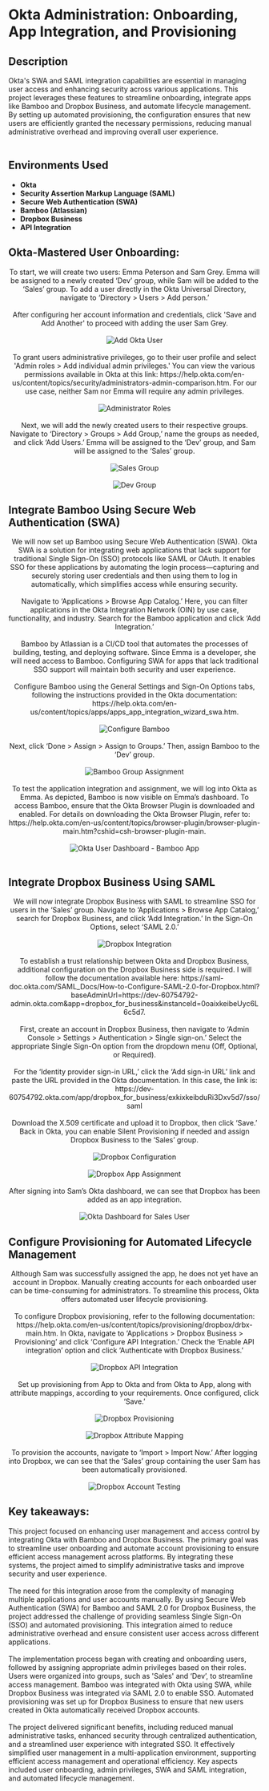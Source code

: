 <h1>Okta Administration: Onboarding, App Integration, and Provisioning</h1>

<h2>Description</h2>
Okta's SWA and SAML integration capabilities are essential in managing user access and enhancing security across various applications. This project leverages these features to streamline onboarding, integrate apps like Bamboo and Dropbox Business, and automate lifecycle management. By setting up automated provisioning, the configuration ensures that new users are efficiently granted the necessary permissions, reducing manual administrative overhead and improving overall user experience. 
<br />
<br />
<p align="center">

<h2>Environments Used </h2>

- <b>Okta</b>
- <b>Security Assertion Markup Language (SAML)</b>
- <b>Secure Web Authentication (SWA)</b>
- <b>Bamboo (Atlassian)</b>
- <b>Dropbox Business</b>
- <b>API Integration</b>

<h2>Okta-Mastered User Onboarding: </h2> 

<p align="center">
To start, we will create two users: Emma Peterson and Sam Grey. Emma will be assigned to a newly created ‘Dev’ group, while Sam will be added to the ‘Sales’ group. To add a user directly in the Okta Universal Directory, navigate to ‘Directory > Users > Add person.’
<br/>
<br/>
After configuring her account information and credentials, click 'Save and Add Another' to proceed with adding the user Sam Grey.
 <br/>
 <br/>
<img src="https://i.imgur.com/MV4g21a.png" alt="Add Okta User"/>
 <br/>
 <br/>
To grant users administrative privileges, go to their user profile and select 'Admin roles > Add individual admin privileges.' You can view the various permissions available in Okta at this link: https://help.okta.com/en-us/content/topics/security/administrators-admin-comparison.htm. For our use case, neither Sam nor Emma will require any admin privileges.
 <br/>
 <br/>
<img src="https://i.imgur.com/bhgQcSC.png" alt="Administrator Roles"/>
  <br/>
 <br/>
Next, we will add the newly created users to their respective groups. Navigate to ‘Directory > Groups > Add Group,’ name the groups as needed, and click ‘Add Users.’ Emma will be assigned to the ‘Dev’ group, and Sam will be assigned to the ‘Sales’ group.
<br/>
<br/>
<img src="https://i.imgur.com/Cpu8eTZ.png" alt="Sales Group"/>
 <br/>
 <br/>
<img src="https://i.imgur.com/X0wzQEw.png" alt="Dev Group"/>
 
<h2>Integrate Bamboo Using Secure Web Authentication (SWA)</h2> 
<p align="center">
We will now set up Bamboo using Secure Web Authentication (SWA). Okta SWA is a solution for integrating web applications that lack support for traditional Single Sign-On (SSO) protocols like SAML or OAuth. It enables SSO for these applications by automating the login process—capturing and securely storing user credentials and then using them to log in automatically, which simplifies access while ensuring security.
<br/>
<br/>
Navigate to ‘Applications > Browse App Catalog.’ Here, you can filter applications in the Okta Integration Network (OIN) by use case, functionality, and industry. Search for the Bamboo application and click ‘Add Integration.’ 
<br/>
<br/>
Bamboo by Atlassian is a CI/CD tool that automates the processes of building, testing, and deploying software. Since Emma is a developer, she will need access to Bamboo. Configuring SWA for apps that lack traditional SSO support will maintain both security and user experience. 
<br/>
<br/>
Configure Bamboo using the General Settings and Sign-On Options tabs, following the instructions provided in the Okta documentation: https://help.okta.com/en-us/content/topics/apps/apps_app_integration_wizard_swa.htm.
<br/>
<br/>
<img src="https://i.imgur.com/5uGq3qd.png" alt="Configure Bamboo"/>
<br/>
<br/>
Next, click ‘Done > Assign > Assign to Groups.’ Then, assign Bamboo to the ‘Dev’ group.
<br/>
<br/>
<img src="https://i.imgur.com/ZxoMXx6.png" alt="Bamboo Group Assignment"/>
<br/>
<br/>
To test the application integration and assignment, we will log into Okta as Emma. As depicted, Bamboo is now visible on Emma’s dashboard. To access Bamboo, ensure that the Okta Browser Plugin is downloaded and enabled. For details on downloading the Okta Browser Plugin, refer to: https://help.okta.com/en-us/content/topics/browser-plugin/browser-plugin-main.htm?cshid=csh-browser-plugin-main.
<br/>
<br/>
<img src="https://i.imgur.com/SICfr3W.png" alt="Okta User Dashboard - Bamboo App"/>
<br/>
<br/>

<h2>Integrate Dropbox Business Using SAML</h2> 
 <p align="center">
We will now integrate Dropbox Business with SAML to streamline SSO for users in the ‘Sales’ group. Navigate to ‘Applications > Browse App Catalog,’ search for Dropbox Business, and click ‘Add Integration.’ In the Sign-On Options, select ‘SAML 2.0.’
 <br/>
 <br/>
 <img src="https://i.imgur.com/ySfqIh4.png" alt="Dropbox Integration"/>
    <br/>
 <br/>
To establish a trust relationship between Okta and Dropbox Business, additional configuration on the Dropbox Business side is required. I will follow the documentation available here: https://saml-doc.okta.com/SAML_Docs/How-to-Configure-SAML-2.0-for-Dropbox.html?baseAdminUrl=https://dev-60754792-admin.okta.com&app=dropbox_for_business&instanceId=0oaixkeibeUyc6L6c5d7.
  <br/>
  <br/>
First, create an account in Dropbox Business, then navigate to ‘Admin Console > Settings > Authentication > Single sign-on.’ Select the appropriate Single Sign-On option from the dropdown menu (Off, Optional, or Required).
  <br/>
  <br/>
For the ‘Identity provider sign-in URL,’ click the ‘Add sign-in URL’ link and paste the URL provided in the Okta documentation. In this case, the link is:
https://dev-60754792.okta.com/app/dropbox_for_business/exkixkeibduRi3Dxv5d7/sso/saml
  <br/>
  <br/>
Download the X.509 certificate and upload it to Dropbox, then click ‘Save.’ Back in Okta, you can enable Silent Provisioning if needed and assign Dropbox Business to the ‘Sales’ group.
<br/>
 <br/>
 <img src="https://i.imgur.com/RTuosxX.png" alt="Dropbox Configuration"/>
 <br/>
 <br/>
 <img src="https://i.imgur.com/dJMl5AB.png" alt="Dropbox App Assignment"/>
    <br/>
 <br/>
After signing into Sam’s Okta dashboard, we can see that Dropbox has been added as an app integration.
 <br/>
 <br/>
 <img src="https://i.imgur.com/xagOAMs.png" alt="Okta Dashboard for Sales User"/>
  
<h2>Configure Provisioning for Automated Lifecycle Management</h2> 
 <p align="center">
Although Sam was successfully assigned the app, he does not yet have an account in Dropbox. Manually creating accounts for each onboarded user can be time-consuming for administrators. To streamline this process, Okta offers automated user lifecycle provisioning.
 <br/>
 <br/>
To configure Dropbox provisioning, refer to the following documentation: https://help.okta.com/en-us/content/topics/provisioning/dropbox/drbx-main.htm. In Okta, navigate to ‘Applications > Dropbox Business > Provisioning’ and click ‘Configure API Integration.’ Check the ‘Enable API integration’ option and click ‘Authenticate with Dropbox Business.’
 <br/>
 <br/>
 <img src="https://i.imgur.com/nioU0VS.png" alt="Dropbox API Integration"/>
    <br/>
 <br/>
Set up provisioning from App to Okta and from Okta to App, along with attribute mappings, according to your requirements. Once configured, click ‘Save.’
 <br/>
 <br/>
   <img src="https://i.imgur.com/KcTpPut.png" alt="Dropbox Provisioning"/>
    <br/>
 <br/>
   <img src="https://i.imgur.com/4FMstw8.png" alt="Dropbox Attribute Mapping"/>
    <br/>
 <br/>
To provision the accounts, navigate to ‘Import > Import Now.’ After logging into Dropbox, we can see that the ‘Sales’ group containing the user Sam has been automatically provisioned. 
  <br/>
 <br/>
   <img src="https://i.imgur.com/Ze1kXqu.png" alt="Dropbox Account Testing"/>

<h2>Key takeaways:</h2>
This project focused on enhancing user management and access control by integrating Okta with Bamboo and Dropbox Business. The primary goal was to streamline user onboarding and automate account provisioning to ensure efficient access management across platforms. By integrating these systems, the project aimed to simplify administrative tasks and improve security and user experience.
  <br/>
 <br/>
The need for this integration arose from the complexity of managing multiple applications and user accounts manually. By using Secure Web Authentication (SWA) for Bamboo and SAML 2.0 for Dropbox Business, the project addressed the challenge of providing seamless Single Sign-On (SSO) and automated provisioning. This integration aimed to reduce administrative overhead and ensure consistent user access across different applications.
  <br/>
 <br/>
The implementation process began with creating and onboarding users, followed by assigning appropriate admin privileges based on their roles. Users were organized into groups, such as 'Sales' and ‘Dev’, to streamline access management. Bamboo was integrated with Okta using SWA, while Dropbox Business was integrated via SAML 2.0 to enable SSO. Automated provisioning was set up for Dropbox Business to ensure that new users created in Okta automatically received Dropbox accounts.
  <br/>
 <br/>
The project delivered significant benefits, including reduced manual administrative tasks, enhanced security through centralized authentication, and a streamlined user experience with integrated SSO. It effectively simplified user management in a multi-application environment, supporting efficient access management and operational efficiency. Key aspects included user onboarding, admin privileges, SWA and SAML integration, and automated lifecycle management.

<p align="center">
<!--
 ```diff
- text in red
+ text in green
! text in orange
# text in gray
@@ text in purple (and bold)@@
```
--!>

